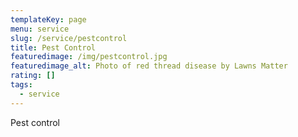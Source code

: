 ```yaml
---
templateKey: page
menu: service
slug: /service/pestcontrol
title: Pest Control
featuredimage: /img/pestcontrol.jpg
featuredimage_alt: Photo of red thread disease by Lawns Matter
rating: []
tags:
  - service
---
```


Pest control
